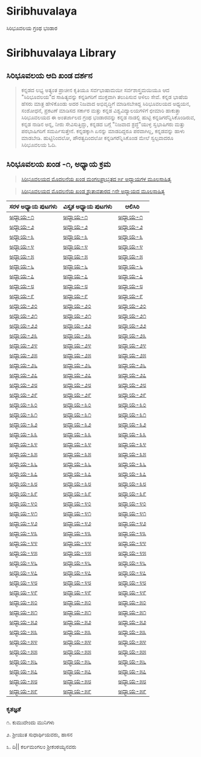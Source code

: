 # Siribhuvalaya
ಸಿರಿಭೂವಲಯ ಗ್ರಂಥ ಭಂಡಾರ

# Siribhuvalaya Library

## ಸಿರಿಭೂವಲಯ ಆದಿ ಖಂಡ ದರ್ಶನ
> ಕನ್ನಡದ ಲಭ್ಯ ಅತ್ಯಂತ ಪ್ರಾಚೀನ ಕೃತಿಯೂ ಸರ್ವಭಾಷಾಮಯೀ ಸರ್ವಶಾಸ್ತ್ರಮಯಿಯೂ ಆದ "ಸಿರಿಭೂವಲಯ"ದ ಸಾಹಿತ್ಯವನ್ನು ಕನ್ನಡಿಗರಿಗೆ ಮುಕ್ತವಾಗಿ ತಲುಪಿಸುವ ಅಳಿಲು ಸೇವೆ. ಕನ್ನಡ ಭಾಷೆಯ ಹೆಸರು ಮಾತ್ರ ಹೇಳಿಕೊಂಡು ಅದರ ನಿಜವಾದ ಅಭಿವೃದ್ಧಿಗೆ ಮಾಡಿಸಬೇಕಿದ್ದ ಸಿರಿಭೂವಲಯದ ಅಧ್ಯಯನ, ಸಂಶೋಧನೆ, ಪ್ರಕಟಣೆ ಮಾಡಿಸದ ಸರ್ಕಾರ ಮತ್ತು ಕನ್ನಡ ವಿಶ್ವವಿದ್ಯಾಲಯಗಳಿಗೆ ಛೀಮಾರಿ ಹಾಕುತ್ತಾ ಸಿರಿಭೂವಲಯದ ಈ ಅಂತರ್ಜಾಲದ ಗ್ರಂಥ ಭಂಡಾರವನ್ನು ಕನ್ನಡ ನಾಡಲ್ಲಿ ಹುಟ್ಟಿ ಕನ್ನಡಿಗರೆನ್ನಿಸಿಕೊಂಡಿರುವ, ಕನ್ನಡ ನಾಡಿನ ಅನ್ನ, ನೀರು ಸೇವಿಸುತ್ತಿದ್ದು, ಕನ್ನಡದ ಬಗ್ಗೆ "ನಿಜವಾದ ಶ್ರದ್ಧೆ"ಯುಳ್ಳ ಸ್ವಭಾಷಿಗರು ಮತ್ತು ಪರಭಾಷಿಗರಿಗೆ ಸಮರ್ಪಿಸುತ್ತೇನೆ. ಕನ್ನಡಕ್ಕಾಗಿ ಏನನ್ನು ಮಾಡದಿದ್ದರೂ ಪರವಾಗಿಲ್ಲ, ಕನ್ನಡವನ್ನು ಹಾಳು ಮಾಡಬೇಡಿ. ಹುಟ್ಟಿನಿಂದಲೋ, ಪೌರತ್ವದಿಂದಲೋ ಕನ್ನಡಿಗರೆನ್ನಿಸಿಕೊಂಡ ಮೇಲೆ ಸ್ವಲ್ಪವಾದರೂ ಸಿರಿಭೂವಲಯ ಓದಿ.

## ಸಿರಿಭೂವಲಯ ಖಂಡ -೧, ಅಧ್ಯಾಯ ಕ್ರಮ

> [ಸಿರಿಭೂವಲಯದ ಮೊದಲನೆಯ ಖಂಡ ಮಂಗಲಪ್ರಾಭೃತದ ೫೯ ಅಧ್ಯಾಯಗಳ ಮೂಲಸಾಹಿತ್ಯ](siribhuvalaya/khanda/1/adhyayas-1-59.html)

> [ಸಿರಿಭೂವಲಯದ ಮೊದಲನೆಯ ಖಂಡ ಶ್ರುತಾವತಾರದ ೧ನೇ ಅಧ್ಯಾಯದ ಮೂಲಸಾಹಿತ್ಯ](siribhuvalaya/khanda/2/adhyaya-1.html)

|ಸರಳ ಅಧ್ಯಾಯ ಪುಟಗಳು | ವಿಸ್ತೃತ ಅಧ್ಯಾಯ ಪುಟಗಳು | ಆಲಿಸಿರಿ  |
| ----------- | ----------- | ----------- |
|[ಅಧ್ಯಾಯ-೧](siribhuvalaya/adhyaya/adhyaya-1-kannada(Simple).html) | [ಅಧ್ಯಾಯ-೧](siribhuvalaya/adhyaya/adhyaya-1-kannada(Detail).html) | [ಅಧ್ಯಾಯ-೧](https://youtube.com/playlist?list=PLEDdG3ucHf5OyUVqhsl8ZQOWGpmILBziQ) |
|[ಅಧ್ಯಾಯ-೨](siribhuvalaya/adhyaya/adhyaya-2-kannada(Simple).html) | [ಅಧ್ಯಾಯ-೨](siribhuvalaya/adhyaya/adhyaya-2-kannada(Detail).html) | [ಅಧ್ಯಾಯ-೨](https://www.youtube.com/channel/UCT8sfDJto4gsQNJWZuKdZMg) |
|[ಅಧ್ಯಾಯ-೩](siribhuvalaya/adhyaya/adhyaya-3-kannada(Simple).html) | [ಅಧ್ಯಾಯ-೩](siribhuvalaya/adhyaya/adhyaya-3-kannada(Detail).html) | [ಅಧ್ಯಾಯ-೩](https://www.youtube.com/channel/UCT8sfDJto4gsQNJWZuKdZMg) |
|[ಅಧ್ಯಾಯ-೪](siribhuvalaya/adhyaya/adhyaya-4-kannada(Simple).html) | [ಅಧ್ಯಾಯ-೪](siribhuvalaya/adhyaya/adhyaya-4-kannada(Detail).html) | [ಅಧ್ಯಾಯ-೪](https://www.youtube.com/channel/UCT8sfDJto4gsQNJWZuKdZMg) |
|[ಅಧ್ಯಾಯ-೫](siribhuvalaya/adhyaya/adhyaya-5-kannada(Simple).html) | [ಅಧ್ಯಾಯ-೫](siribhuvalaya/adhyaya/adhyaya-5-kannada(Detail).html) | [ಅಧ್ಯಾಯ-೫](https://www.youtube.com/channel/UCT8sfDJto4gsQNJWZuKdZMg) |
|[ಅಧ್ಯಾಯ-೬](siribhuvalaya/adhyaya/adhyaya-6-kannada(Simple).html) | [ಅಧ್ಯಾಯ-೬](siribhuvalaya/adhyaya/adhyaya-6-kannada(Detail).html) | [ಅಧ್ಯಾಯ-೬](https://www.youtube.com/channel/UCT8sfDJto4gsQNJWZuKdZMg) |
|[ಅಧ್ಯಾಯ-೭](siribhuvalaya/adhyaya/adhyaya-7-kannada(Simple).html) | [ಅಧ್ಯಾಯ-೭](siribhuvalaya/adhyaya/adhyaya-7-kannada(Detail).html) | [ಅಧ್ಯಾಯ-೭](https://www.youtube.com/channel/UCT8sfDJto4gsQNJWZuKdZMg) |
|[ಅಧ್ಯಾಯ-೮](siribhuvalaya/adhyaya/adhyaya-8-kannada(Simple).html) | [ಅಧ್ಯಾಯ-೮](siribhuvalaya/adhyaya/adhyaya-8-kannada(Detail).html) | [ಅಧ್ಯಾಯ-೮](https://www.youtube.com/channel/UCT8sfDJto4gsQNJWZuKdZMg) |
|[ಅಧ್ಯಾಯ-೯](siribhuvalaya/adhyaya/adhyaya-9-kannada(Simple).html) | [ಅಧ್ಯಾಯ-೯](siribhuvalaya/adhyaya/adhyaya-9-kannada(Detail).html) | [ಅಧ್ಯಾಯ-೯](https://www.youtube.com/channel/UCT8sfDJto4gsQNJWZuKdZMg) |
|[ಅಧ್ಯಾಯ-೨೦](siribhuvalaya/adhyaya/adhyaya-20-kannada(Simple).html) | [ಅಧ್ಯಾಯ-೨೦](siribhuvalaya/adhyaya/adhyaya-20-kannada(Detail).html) | [ಅಧ್ಯಾಯ-೨೦](https://www.youtube.com/channel/UCT8sfDJto4gsQNJWZuKdZMg) |
|[ಅಧ್ಯಾಯ-೨೧](siribhuvalaya/adhyaya/adhyaya-21-kannada(Simple).html) | [ಅಧ್ಯಾಯ-೨೧](siribhuvalaya/adhyaya/adhyaya-21-kannada(Detail).html) | [ಅಧ್ಯಾಯ-೨೧](https://www.youtube.com/channel/UCT8sfDJto4gsQNJWZuKdZMg) |
|[ಅಧ್ಯಾಯ-೨೨](siribhuvalaya/adhyaya/adhyaya-22-kannada(Simple).html) | [ಅಧ್ಯಾಯ-೨೨](siribhuvalaya/adhyaya/adhyaya-22-kannada(Detail).html) | [ಅಧ್ಯಾಯ-೨೨](https://www.youtube.com/channel/UCT8sfDJto4gsQNJWZuKdZMg) |
|[ಅಧ್ಯಾಯ-೨೩](siribhuvalaya/adhyaya/adhyaya-23-kannada(Simple).html) | [ಅಧ್ಯಾಯ-೨೩](siribhuvalaya/adhyaya/adhyaya-23-kannada(Detail).html) | [ಅಧ್ಯಾಯ-೨೩](https://www.youtube.com/channel/UCT8sfDJto4gsQNJWZuKdZMg) |
|[ಅಧ್ಯಾಯ-೨೪](siribhuvalaya/adhyaya/adhyaya-24-kannada(Simple).html) | [ಅಧ್ಯಾಯ-೨೪](siribhuvalaya/adhyaya/adhyaya-24-kannada(Detail).html) | [ಅಧ್ಯಾಯ-೨೪](https://www.youtube.com/channel/UCT8sfDJto4gsQNJWZuKdZMg) |
|[ಅಧ್ಯಾಯ-೨೫](siribhuvalaya/adhyaya/adhyaya-25-kannada(Simple).html) | [ಅಧ್ಯಾಯ-೨೫](siribhuvalaya/adhyaya/adhyaya-25-kannada(Detail).html) | [ಅಧ್ಯಾಯ-೨೫](https://www.youtube.com/channel/UCT8sfDJto4gsQNJWZuKdZMg) |
|[ಅಧ್ಯಾಯ-೨೬](siribhuvalaya/adhyaya/adhyaya-26-kannada(Simple).html) | [ಅಧ್ಯಾಯ-೨೬](siribhuvalaya/adhyaya/adhyaya-26-kannada(Detail).html) | [ಅಧ್ಯಾಯ-೨೬](https://www.youtube.com/channel/UCT8sfDJto4gsQNJWZuKdZMg) |
|[ಅಧ್ಯಾಯ-೨೭](siribhuvalaya/adhyaya/adhyaya-27-kannada(Simple).html) | [ಅಧ್ಯಾಯ-೨೭](siribhuvalaya/adhyaya/adhyaya-27-kannada(Detail).html) | [ಅಧ್ಯಾಯ-೨೭](https://www.youtube.com/channel/UCT8sfDJto4gsQNJWZuKdZMg) |
|[ಅಧ್ಯಾಯ-೨೮](siribhuvalaya/adhyaya/adhyaya-28-kannada(Simple).html) | [ಅಧ್ಯಾಯ-೨೮](siribhuvalaya/adhyaya/adhyaya-28-kannada(Detail).html) | [ಅಧ್ಯಾಯ-೨೮](https://www.youtube.com/channel/UCT8sfDJto4gsQNJWZuKdZMg) |
|[ಅಧ್ಯಾಯ-೨೯](siribhuvalaya/adhyaya/adhyaya-29-kannada(Simple).html) | [ಅಧ್ಯಾಯ-೨೯](siribhuvalaya/adhyaya/adhyaya-29-kannada(Detail).html) | [ಅಧ್ಯಾಯ-೨೯](https://www.youtube.com/channel/UCT8sfDJto4gsQNJWZuKdZMg) |
|[ಅಧ್ಯಾಯ-೩೦](siribhuvalaya/adhyaya/adhyaya-30-kannada(Simple).html) | [ಅಧ್ಯಾಯ-೩೦](siribhuvalaya/adhyaya/adhyaya-30-kannada(Detail).html) | [ಅಧ್ಯಾಯ-೩೦](https://www.youtube.com/channel/UCT8sfDJto4gsQNJWZuKdZMg) |
|[ಅಧ್ಯಾಯ-೩೧](siribhuvalaya/adhyaya/adhyaya-31-kannada(Simple).html) | [ಅಧ್ಯಾಯ-೩೧](siribhuvalaya/adhyaya/adhyaya-31-kannada(Detail).html) | [ಅಧ್ಯಾಯ-೩೧](https://www.youtube.com/channel/UCT8sfDJto4gsQNJWZuKdZMg) |
|[ಅಧ್ಯಾಯ-೩೨](siribhuvalaya/adhyaya/adhyaya-32-kannada(Simple).html) | [ಅಧ್ಯಾಯ-೩೨](siribhuvalaya/adhyaya/adhyaya-32-kannada(Detail).html) | [ಅಧ್ಯಾಯ-೩೨](https://www.youtube.com/channel/UCT8sfDJto4gsQNJWZuKdZMg) |
|[ಅಧ್ಯಾಯ-೩೩](siribhuvalaya/adhyaya/adhyaya-33-kannada(Simple).html) | [ಅಧ್ಯಾಯ-೩೩](siribhuvalaya/adhyaya/adhyaya-33-kannada(Detail).html) | [ಅಧ್ಯಾಯ-೩೩](https://www.youtube.com/channel/UCT8sfDJto4gsQNJWZuKdZMg) |
|[ಅಧ್ಯಾಯ-೩೪](siribhuvalaya/adhyaya/adhyaya-34-kannada(Simple).html) | [ಅಧ್ಯಾಯ-೩೪](siribhuvalaya/adhyaya/adhyaya-34-kannada(Detail).html) | [ಅಧ್ಯಾಯ-೩೪](https://www.youtube.com/channel/UCT8sfDJto4gsQNJWZuKdZMg) |
|[ಅಧ್ಯಾಯ-೩೫](siribhuvalaya/adhyaya/adhyaya-35-kannada(Simple).html) | [ಅಧ್ಯಾಯ-೩೫](siribhuvalaya/adhyaya/adhyaya-35-kannada(Detail).html) | [ಅಧ್ಯಾಯ-೩೫](https://www.youtube.com/channel/UCT8sfDJto4gsQNJWZuKdZMg) |
|[ಅಧ್ಯಾಯ-೩೬](siribhuvalaya/adhyaya/adhyaya-36-kannada(Simple).html) | [ಅಧ್ಯಾಯ-೩೬](siribhuvalaya/adhyaya/adhyaya-36-kannada(Detail).html) | [ಅಧ್ಯಾಯ-೩೬](https://www.youtube.com/channel/UCT8sfDJto4gsQNJWZuKdZMg) |
|[ಅಧ್ಯಾಯ-೩೭](siribhuvalaya/adhyaya/adhyaya-37-kannada(Simple).html) | [ಅಧ್ಯಾಯ-೩೭](siribhuvalaya/adhyaya/adhyaya-37-kannada(Detail).html) | [ಅಧ್ಯಾಯ-೩೭](https://www.youtube.com/channel/UCT8sfDJto4gsQNJWZuKdZMg) |
|[ಅಧ್ಯಾಯ-೩೮](siribhuvalaya/adhyaya/adhyaya-38-kannada(Simple).html) | [ಅಧ್ಯಾಯ-೩೮](siribhuvalaya/adhyaya/adhyaya-38-kannada(Detail).html) | [ಅಧ್ಯಾಯ-೩೮](https://www.youtube.com/channel/UCT8sfDJto4gsQNJWZuKdZMg) |
|[ಅಧ್ಯಾಯ-೩೯](siribhuvalaya/adhyaya/adhyaya-39-kannada(Simple).html) | [ಅಧ್ಯಾಯ-೩೯](siribhuvalaya/adhyaya/adhyaya-39-kannada(Detail).html) | [ಅಧ್ಯಾಯ-೩೯](https://www.youtube.com/channel/UCT8sfDJto4gsQNJWZuKdZMg) |
|[ಅಧ್ಯಾಯ-೪೦](siribhuvalaya/adhyaya/adhyaya-40-kannada(Simple).html) | [ಅಧ್ಯಾಯ-೪೦](siribhuvalaya/adhyaya/adhyaya-40-kannada(Detail).html) | [ಅಧ್ಯಾಯ-೪೦](https://www.youtube.com/channel/UCT8sfDJto4gsQNJWZuKdZMg) |
|[ಅಧ್ಯಾಯ-೪೧](siribhuvalaya/adhyaya/adhyaya-41-kannada(Simple).html) | [ಅಧ್ಯಾಯ-೪೧](siribhuvalaya/adhyaya/adhyaya-41-kannada(Detail).html) | [ಅಧ್ಯಾಯ-೪೧](https://www.youtube.com/channel/UCT8sfDJto4gsQNJWZuKdZMg) |
|[ಅಧ್ಯಾಯ-೪೨](siribhuvalaya/adhyaya/adhyaya-42-kannada(Simple).html) | [ಅಧ್ಯಾಯ-೪೨](siribhuvalaya/adhyaya/adhyaya-42-kannada(Detail).html) | [ಅಧ್ಯಾಯ-೪೨](https://www.youtube.com/channel/UCT8sfDJto4gsQNJWZuKdZMg) |
|[ಅಧ್ಯಾಯ-೪೩](siribhuvalaya/adhyaya/adhyaya-43-kannada(Simple).html) | [ಅಧ್ಯಾಯ-೪೩](siribhuvalaya/adhyaya/adhyaya-43-kannada(Detail).html) | [ಅಧ್ಯಾಯ-೪೩](https://www.youtube.com/channel/UCT8sfDJto4gsQNJWZuKdZMg) |
|[ಅಧ್ಯಾಯ-೪೪](siribhuvalaya/adhyaya/adhyaya-44-kannada(Simple).html) | [ಅಧ್ಯಾಯ-೪೪](siribhuvalaya/adhyaya/adhyaya-44-kannada(Detail).html) | [ಅಧ್ಯಾಯ-೪೪](https://www.youtube.com/channel/UCT8sfDJto4gsQNJWZuKdZMg) |
|[ಅಧ್ಯಾಯ-೪೫](siribhuvalaya/adhyaya/adhyaya-45-kannada(Simple).html) | [ಅಧ್ಯಾಯ-೪೫](siribhuvalaya/adhyaya/adhyaya-45-kannada(Detail).html) | [ಅಧ್ಯಾಯ-೪೫](https://www.youtube.com/channel/UCT8sfDJto4gsQNJWZuKdZMg) |
|[ಅಧ್ಯಾಯ-೪೬](siribhuvalaya/adhyaya/adhyaya-46-kannada(Simple).html) | [ಅಧ್ಯಾಯ-೪೬](siribhuvalaya/adhyaya/adhyaya-46-kannada(Detail).html) | [ಅಧ್ಯಾಯ-೪೬](https://www.youtube.com/channel/UCT8sfDJto4gsQNJWZuKdZMg) |
|[ಅಧ್ಯಾಯ-೪೭](siribhuvalaya/adhyaya/adhyaya-47-kannada(Simple).html) | [ಅಧ್ಯಾಯ-೪೭](siribhuvalaya/adhyaya/adhyaya-47-kannada(Detail).html) | [ಅಧ್ಯಾಯ-೪೭](https://www.youtube.com/channel/UCT8sfDJto4gsQNJWZuKdZMg) |
|[ಅಧ್ಯಾಯ-೪೮](siribhuvalaya/adhyaya/adhyaya-48-kannada(Simple).html) | [ಅಧ್ಯಾಯ-೪೮](siribhuvalaya/adhyaya/adhyaya-48-kannada(Detail).html) | [ಅಧ್ಯಾಯ-೪೮](https://www.youtube.com/channel/UCT8sfDJto4gsQNJWZuKdZMg) |
|[ಅಧ್ಯಾಯ-೪೯](siribhuvalaya/adhyaya/adhyaya-49-kannada(Simple).html) | [ಅಧ್ಯಾಯ-೪೯](siribhuvalaya/adhyaya/adhyaya-49-kannada(Detail).html) | [ಅಧ್ಯಾಯ-೪೯](https://www.youtube.com/channel/UCT8sfDJto4gsQNJWZuKdZMg) |
|[ಅಧ್ಯಾಯ-೫೦](siribhuvalaya/adhyaya/adhyaya-50-kannada(Simple).html) | [ಅಧ್ಯಾಯ-೫೦](siribhuvalaya/adhyaya/adhyaya-50-kannada(Detail).html) | [ಅಧ್ಯಾಯ-೫೦](https://www.youtube.com/channel/UCT8sfDJto4gsQNJWZuKdZMg) |
|[ಅಧ್ಯಾಯ-೫೧](siribhuvalaya/adhyaya/adhyaya-51-kannada(Simple).html) | [ಅಧ್ಯಾಯ-೫೧](siribhuvalaya/adhyaya/adhyaya-51-kannada(Detail).html) | [ಅಧ್ಯಾಯ-೫೧](https://www.youtube.com/channel/UCT8sfDJto4gsQNJWZuKdZMg) |
|[ಅಧ್ಯಾಯ-೫೨](siribhuvalaya/adhyaya/adhyaya-52-kannada(Simple).html) | [ಅಧ್ಯಾಯ-೫೨](siribhuvalaya/adhyaya/adhyaya-52-kannada(Detail).html) | [ಅಧ್ಯಾಯ-೫೨](https://www.youtube.com/channel/UCT8sfDJto4gsQNJWZuKdZMg) |
|[ಅಧ್ಯಾಯ-೫೩](siribhuvalaya/adhyaya/adhyaya-53-kannada(Simple).html) | [ಅಧ್ಯಾಯ-೫೩](siribhuvalaya/adhyaya/adhyaya-53-kannada(Detail).html) | [ಅಧ್ಯಾಯ-೫೩](https://www.youtube.com/channel/UCT8sfDJto4gsQNJWZuKdZMg) |
|[ಅಧ್ಯಾಯ-೫೪](siribhuvalaya/adhyaya/adhyaya-54-kannada(Simple).html) | [ಅಧ್ಯಾಯ-೫೪](siribhuvalaya/adhyaya/adhyaya-54-kannada(Detail).html) | [ಅಧ್ಯಾಯ-೫೪](https://www.youtube.com/channel/UCT8sfDJto4gsQNJWZuKdZMg) |
|[ಅಧ್ಯಾಯ-೫೫](siribhuvalaya/adhyaya/adhyaya-55-kannada(Simple).html) | [ಅಧ್ಯಾಯ-೫೫](siribhuvalaya/adhyaya/adhyaya-55-kannada(Detail).html) | [ಅಧ್ಯಾಯ-೫೫](https://www.youtube.com/channel/UCT8sfDJto4gsQNJWZuKdZMg) |
|[ಅಧ್ಯಾಯ-೫೬](siribhuvalaya/adhyaya/adhyaya-56-kannada(Simple).html) | [ಅಧ್ಯಾಯ-೫೬](siribhuvalaya/adhyaya/adhyaya-56-kannada(Detail).html) | [ಅಧ್ಯಾಯ-೫೬](https://www.youtube.com/channel/UCT8sfDJto4gsQNJWZuKdZMg) |
|[ಅಧ್ಯಾಯ-೫೭](siribhuvalaya/adhyaya/adhyaya-57-kannada(Simple).html) | [ಅಧ್ಯಾಯ-೫೭](siribhuvalaya/adhyaya/adhyaya-57-kannada(Detail).html) | [ಅಧ್ಯಾಯ-೫೭](https://www.youtube.com/channel/UCT8sfDJto4gsQNJWZuKdZMg) |
|[ಅಧ್ಯಾಯ-೫೮](siribhuvalaya/adhyaya/adhyaya-58-kannada(Simple).html) | [ಅಧ್ಯಾಯ-೫೮](siribhuvalaya/adhyaya/adhyaya-58-kannada(Detail).html) | [ಅಧ್ಯಾಯ-೫೮](https://www.youtube.com/channel/UCT8sfDJto4gsQNJWZuKdZMg) |
|[ಅಧ್ಯಾಯ-೫೯](siribhuvalaya/adhyaya/adhyaya-59-kannada(Simple).html) | [ಅಧ್ಯಾಯ-೫೯](siribhuvalaya/adhyaya/adhyaya-59-kannada(Detail).html) | [ಅಧ್ಯಾಯ-೫೯](https://www.youtube.com/channel/UCT8sfDJto4gsQNJWZuKdZMg) |

### ಕೃತಜ್ಞತೆ

೧. ಕುಮುದೇಂದು ಮುನಿಗಳು

೨. ಶ್ರೀಯುತ ಸುಧಾರ್ಥಿಯವರು, ಹಾಸನ

೩. ದಿ|| ಕರ್ಲಮಂಗಲಂ ಶ್ರೀಕಂಠಯ್ಯನವರು
